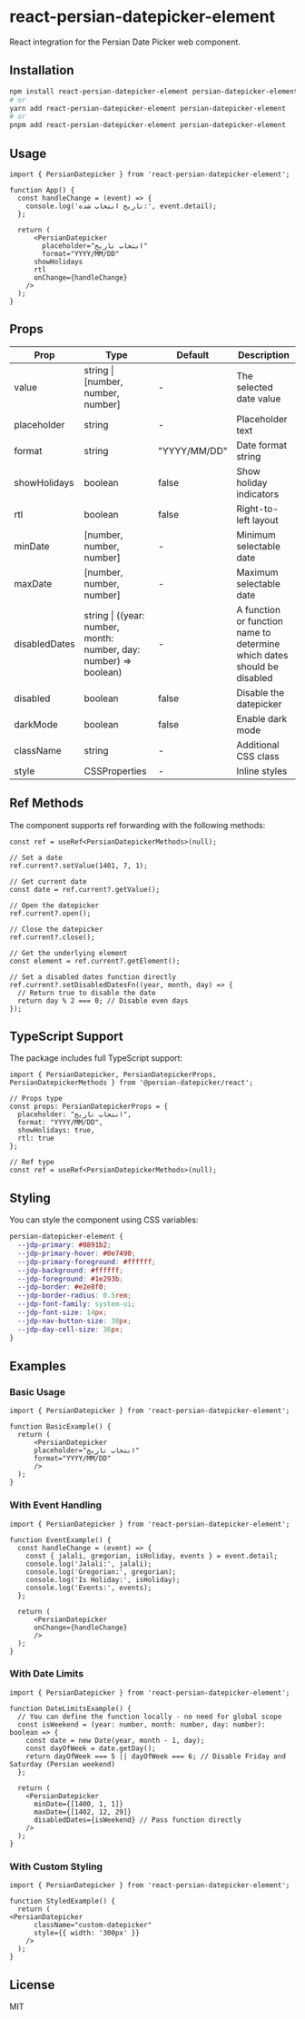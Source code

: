 # react-persian-datepicker-element

React integration for the Persian Date Picker web component.

## Installation

```bash
npm install react-persian-datepicker-element persian-datepicker-element
# or
yarn add react-persian-datepicker-element persian-datepicker-element
# or
pnpm add react-persian-datepicker-element persian-datepicker-element
```

## Usage

```tsx
import { PersianDatepicker } from 'react-persian-datepicker-element';

function App() {
  const handleChange = (event) => {
    console.log('تاریخ انتخاب شده:', event.detail);
  };

  return (
      <PersianDatepicker
        placeholder="انتخاب تاریخ"
        format="YYYY/MM/DD"
      showHolidays
      rtl
      onChange={handleChange}
    />
  );
}
```

## Props

| Prop | Type | Default | Description |
|------|------|---------|-------------|
| value | string \| [number, number, number] | - | The selected date value |
| placeholder | string | - | Placeholder text |
| format | string | "YYYY/MM/DD" | Date format string |
| showHolidays | boolean | false | Show holiday indicators |
| rtl | boolean | false | Right-to-left layout |
| minDate | [number, number, number] | - | Minimum selectable date |
| maxDate | [number, number, number] | - | Maximum selectable date |
| disabledDates | string \| ((year: number, month: number, day: number) => boolean) | - | A function or function name to determine which dates should be disabled |
| disabled | boolean | false | Disable the datepicker |
| darkMode | boolean | false | Enable dark mode |
| className | string | - | Additional CSS class |
| style | CSSProperties | - | Inline styles |

## Ref Methods

The component supports ref forwarding with the following methods:

```tsx
const ref = useRef<PersianDatepickerMethods>(null);

// Set a date
ref.current?.setValue(1401, 7, 1);

// Get current date
const date = ref.current?.getValue();

// Open the datepicker
ref.current?.open();

// Close the datepicker
ref.current?.close();

// Get the underlying element
const element = ref.current?.getElement();

// Set a disabled dates function directly
ref.current?.setDisabledDatesFn((year, month, day) => {
  // Return true to disable the date
  return day % 2 === 0; // Disable even days
});
```

## TypeScript Support

The package includes full TypeScript support:

```tsx
import { PersianDatepicker, PersianDatepickerProps, PersianDatepickerMethods } from '@persian-datepicker/react';

// Props type
const props: PersianDatepickerProps = {
  placeholder: "انتخاب تاریخ",
  format: "YYYY/MM/DD",
  showHolidays: true,
  rtl: true
};

// Ref type
const ref = useRef<PersianDatepickerMethods>(null);
```

## Styling

You can style the component using CSS variables:

```css
persian-datepicker-element {
  --jdp-primary: #0891b2;
  --jdp-primary-hover: #0e7490;
  --jdp-primary-foreground: #ffffff;
  --jdp-background: #ffffff;
  --jdp-foreground: #1e293b;
  --jdp-border: #e2e8f0;
  --jdp-border-radius: 0.5rem;
  --jdp-font-family: system-ui;
  --jdp-font-size: 14px;
  --jdp-nav-button-size: 38px;
  --jdp-day-cell-size: 36px;
}
```

## Examples

### Basic Usage

```tsx
import { PersianDatepicker } from 'react-persian-datepicker-element';

function BasicExample() {
  return (
      <PersianDatepicker 
      placeholder="انتخاب تاریخ"
      format="YYYY/MM/DD"
      />
  );
}
```

### With Event Handling

```tsx
import { PersianDatepicker } from 'react-persian-datepicker-element';

function EventExample() {
  const handleChange = (event) => {
    const { jalali, gregorian, isHoliday, events } = event.detail;
    console.log('Jalali:', jalali);
    console.log('Gregorian:', gregorian);
    console.log('Is Holiday:', isHoliday);
    console.log('Events:', events);
  };

  return (
      <PersianDatepicker
      onChange={handleChange}
      />
  );
}
```

### With Date Limits

```tsx
import { PersianDatepicker } from 'react-persian-datepicker-element';

function DateLimitsExample() {
  // You can define the function locally - no need for global scope
  const isWeekend = (year: number, month: number, day: number): boolean => {
    const date = new Date(year, month - 1, day);
    const dayOfWeek = date.getDay();
    return dayOfWeek === 5 || dayOfWeek === 6; // Disable Friday and Saturday (Persian weekend)
  };

  return (
    <PersianDatepicker
      minDate={[1400, 1, 1]}
      maxDate={[1402, 12, 29]}
      disabledDates={isWeekend} // Pass function directly
    />
  );
}
```

### With Custom Styling

```tsx
import { PersianDatepicker } from 'react-persian-datepicker-element';

function StyledExample() {
  return (
<PersianDatepicker
      className="custom-datepicker"
      style={{ width: '300px' }}
    />
  );
}
```

## License

MIT
